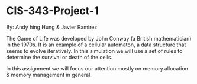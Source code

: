 # CIS-343-Project-1

By: Andy hing Hung & Javier Ramirez

The Game of Life was developed by John Conway (a British mathematician) in the 1970s. It is an example of a cellular automaton, a data structure that seems to evolve iteratively. In this simulation we will use a set of rules to determine the survival or death of the cells.

In this assignment we will focus our attention mostly on memory allocation & memory management in general. 
